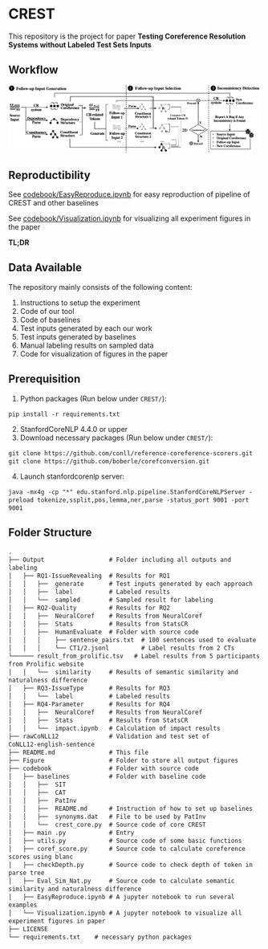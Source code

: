 # CREST

This repository is the project for paper **Testing Coreference Resolution Systems without Labeled Test Sets
  Inputs**

## Workflow
![workflow](./Figure/framework.png)


## Reproductibility
See [codebook/EasyReproduce.ipynb](./codebook/EasyReproduce.ipynb) for easy reproduction of pipeline of CREST and other baselines

See [codebook/Visualization.ipynb](./codebook/Visualization.ipynb) for visualizing all experiment figures in the paper


**TL;DR**




## Data Available
The repository mainly consists of the following content:
1. Instructions to setup the experiment
2. Code of our tool
3. Code of baselines
4. Test inputs generated by each our work
5. Test inputs generated by baselines
6. Manual labeling results on sampled data
7. Code for visualization of figures in the paper


## Prerequisition

1. Python packages (Run below under `CREST/`):

```shell
pip install -r requirements.txt
```

2. StanfordCoreNLP 4.4.0 or upper
3. Download necessary packages (Run below under `CREST/`):
```shell
git clone https://github.com/conll/reference-coreference-scorers.git
git clone https://github.com/boberle/corefconversion.git
```
4. Launch stanfordcorenlp server:
```shell
java -mx4g -cp "*" edu.stanford.nlp.pipeline.StanfordCoreNLPServer -preload tokenize,ssplit,pos,lemma,ner,parse -status_port 9001 -port 9001
```

## Folder Structure
``` text
.
├── Output                  # Folder including all outputs and labeling
│   ├── RQ1-IssueRevealing  # Results for RQ1
│   │   ├──  generate       # Test inputs generated by each approach
│   │   ├──  label          # Labeled results
│   │   └──  sampled        # Sampled result for labeling
│   ├── RQ2-Quality         # Results for RQ2
│   │   ├──  NeuralCoref    # Results from NeuralCoref
│   │   ├──  Stats          # Results from StatsCR
│   │   ├──  HumanEvaluate  # Folder with source code
│   │   │    ├── sentense_pairs.txt  # 100 sentences used to evaluate
│   │   │    └── CT1/2.jsonl         # Label results from 2 CTs
└────── result_from_prolific.tsv   # Label results from 5 participants from Prolific website
│   │   └──  similarity     # Results of semantic similarity and naturalness difference
│   ├── RQ3-IssueType       # Results for RQ3
│   │   └──  label          # Labeled results
│   ├── RQ4-Parameter       # Results for RQ4
│   │   ├──  NeuralCoref    # Results from NeuralCoref
│   │   ├──  Stats          # Results from StatsCR
│   │   └──  impact.ipynb   # Calculation of impact results
├── rawCoNLL12              # Validation and test set of 
CoNLL12-english-sentence
├── README.md               # This file
├── Figure                  # Folder to store all output figures
├── codebook                # Folder with source code
│   ├── baselines           # Folder with baseline code
│   │   ├──  SIT       
│   │   ├──  CAT       
│   │   ├──  PatInv     
│   │   ├──  README.md      # Instruction of how to set up baselines
│   │   ├──  synonyms.dat   # File to be used by PatInv
│   │   └──  crest_core.py  # Source code of core CREST
│   ├── main .py            # Entry 
│   ├── utils.py            # Source code of some basic functions
│   ├── coref_score.py      # Source code to calculate coreference scores using blanc
│   ├── checkDepth.py       # Source code to check depth of token in parse tree
│   ├── Eval_Sim_Nat.py     # Source code to calculate semantic similarity and naturalness difference
│   ├── EasyReproduce.ipynb # A jupyter notebook to run several examples 
│   └── Visualization.ipynb # A jupyter notebook to visualize all experiment figures in paper
├── LICENSE            
└── requirements.txt    # necessary python packages         

```



